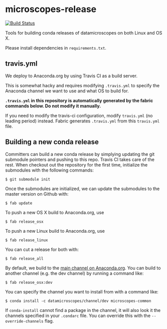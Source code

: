 # microscopes-release

[![Build Status](https://travis-ci.org/datamicroscopes/release.svg?branch=master)](https://travis-ci.org/datamicroscopes/release)

Tools for building conda releases of datamicroscopes on both Linux and OS X.

Please install dependencies in `requirements.txt`.

## travis.yml

We deploy to Anaconda.org by using Travis CI as a build server.

This is somewhat hacky and requires modifying `.travis.yml` to specify the Anaconda channel we want to use and what OS to build for.

__`.travis.yml` in this repository is automatically generated by the fabric commands below. Do not modify it manually.__

If you need to modify the travis-ci configuration, modify `travis.yml` (no leading period) instead. Fabric generates `.travis.yml` from this `travis.yml` file.

## Building a new conda release

Committers can build a new conda release by simplying updating the git submodule pointers and pushing to this repo. Travis CI takes care of the rest. When checkout out the repository for the first time, initialize the submodules with the following commands:

    $ git submodule init

Once the submodules are initialized, we can update the submodules to the master version on Github with:

    $ fab update

To push a new OS X build to Anaconda.org, use

    $ fab release_osx

To push a new Linux build to Anaconda.org, use

    $ fab release_linux

You can cut a release for both with:

    $ fab release_all

By default, we build to the [main channel on Anaconda.org](http://docs.anaconda.org/#Channels). You can build to another channel (e.g. the dev channel) by running a command like:

    $ fab release_osx:dev

You can specify the channel you want to install from with a command like:

    $ conda install -c datamicroscopes/channel/dev microscopes-common

If `conda-install` cannot find a package in the channel, it will also look it the channels specified in your `.condarc` file. You can override this with the `--override-channels` flag.
